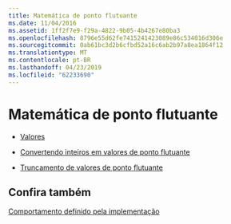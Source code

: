 ```yaml
---
title: Matemática de ponto flutuante
ms.date: 11/04/2016
ms.assetid: 1ff2f7e9-f29a-4822-9b05-4b4267e80ba3
ms.openlocfilehash: 8796e55d62fe7415241423089e86c534016d306e
ms.sourcegitcommit: 0ab61bc3d2b6cfbd52a16c6ab2b97a8ea1864f12
ms.translationtype: MT
ms.contentlocale: pt-BR
ms.lasthandoff: 04/23/2019
ms.locfileid: "62233690"
---
```

# <a name="floating-point-math"></a>Matemática de ponto flutuante

- [Valores](../c-language/values.md)

- [Convertendo inteiros em valores de ponto flutuante](../c-language/casting-integers-to-floating-point-values.md)

- [Truncamento de valores de ponto flutuante](../c-language/truncation-of-floating-point-values.md)

## <a name="see-also"></a>Confira também

[Comportamento definido pela implementação](../c-language/implementation-defined-behavior.md)
